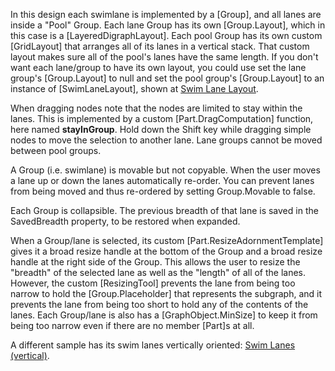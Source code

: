 In this design each swimlane is implemented by a [Group], and all lanes are inside a "Pool" Group.
Each lane Group has its own [Group.Layout], which in this case is a [LayeredDigraphLayout].
Each pool Group has its own custom [GridLayout] that arranges all of its lanes in a vertical stack.
That custom layout makes sure all of the pool's lanes have the same length.
If you don't want each lane/group to have its own layout,
you could use set the lane group's [Group.Layout] to null and set the pool group's
[Group.Layout] to an instance of [SwimLaneLayout], shown at [Swim Lane Layout](demo/SwimLaneLayout).
         
When dragging nodes note that the nodes are limited to stay within the lanes.
This is implemented by a custom [Part.DragComputation] function, here named **stayInGroup**.
Hold down the Shift key while dragging simple nodes to move the selection to another lane.
Lane groups cannot be moved between pool groups.
        
A Group (i.e. swimlane) is movable but not copyable.
When the user moves a lane up or down the lanes automatically re-order.
You can prevent lanes from being moved and thus re-ordered by setting Group.Movable to false.
        
Each Group is collapsible.
The previous breadth of that lane is saved in the SavedBreadth property, to be restored when expanded.
        
When a Group/lane is selected, its custom [Part.ResizeAdornmentTemplate]
gives it a broad resize handle at the bottom of the Group
and a broad resize handle at the right side of the Group.
This allows the user to resize the "breadth" of the selected lane
as well as the "length" of all of the lanes.
However, the custom [ResizingTool] prevents the lane from being too narrow
to hold the [Group.Placeholder] that represents the subgraph,
and it prevents the lane from being too short to hold any of the contents of the lanes.
Each Group/lane is also has a [GraphObject.MinSize] to keep it from
being too narrow even if there are no member [Part]s at all.
        
A different sample has its swim lanes vertically oriented: [Swim Lanes (vertical)](demo/SwimLanesVertical).